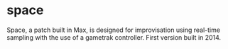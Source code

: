 # space
Space, a patch built in Max, is designed for improvisation using real-time sampling with the use of a gametrak controller. First version built in 2014. 
